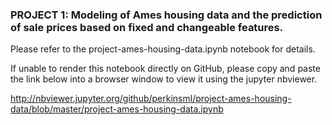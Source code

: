 ### PROJECT 1: Modeling of Ames housing data and the prediction of sale prices based on fixed and changeable features.

Please refer to the project-ames-housing-data.ipynb notebook for details.  

If unable to render this notebook directly on GitHub, please copy and paste the link below into a browser window to view it using 
the jupyter nbviewer.

http://nbviewer.jupyter.org/github/perkinsml/project-ames-housing-data/blob/master/project-ames-housing-data.ipynb



